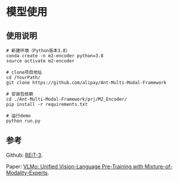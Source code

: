 # 模型使用
## 使用说明

```
# 新建环境（Python版本3.8）
conda create -n m2-encoder python=3.8
source activate m2-encoder

# clone项目地址
cd /YourPath/
git clone https://github.com/alipay/Ant-Multi-Modal-Framework

# 安装包依赖
cd ./Ant-Multi-Modal-Framework/prj/M2_Encoder/
pip install -r requirements.txt

# 运行demo
python run.py
```

## 参考

Github: [BEiT-3](https://github.com/microsoft/unilm/tree/master/beit3).

Paper: [VLMo: Unified Vision-Language Pre-Training with Mixture-of-Modality-Experts](https://arxiv.org/abs/2111.02358).